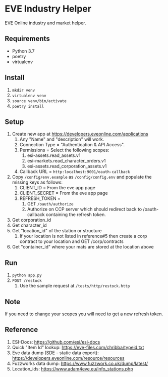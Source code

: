 # EVE Industry Helper
EVE Online industry and market helper.

## Requirements
- Python 3.7
- poetry
- virtualenv

## Install
1. `mkdir venv`
1. `virtualenv venv`
1. `source venv/bin/activate`
1. `poetry install`

## Setup
1. Create new app at https://developers.eveonline.com/applications
    1. Any "Name" and "description" will work.
    1. Connection Type = "Authentication & API Access".
    1. Permissions = Select the following scopes:
        1. esi-assets.read_assets.v1 
        1. esi-markets.read_character_orders.v1 
        1. esi-assets.read_corporation_assets.v1
    1. Callback URL = `http:localhost:9001/oauth-callback`
1. Copy `/config/env.example` as `/config/config.env` and populate the missing keys as follows:
    1. CLIENT_ID = From the eve app page
    1. CLIENT_SECRET = From the eve app page
    1. REFRESH_TOKEN =
        1. GET `/oauth/authorize`
        1. Authorize on CCP server which should redirect back to /oauth-callback containing the refresh token.
1. Get corporation_id
1. Get character_id
1. Get "location_id" of the station or structure
    1. If your location is not listed in reference#5 then create a corp contract to your location and GET /corp/contracts
1. Get "container_id" where your mats are stored at the location above         

## Run
1. `python app.py`
1. `POST /restock`
    1. Use the sample request at `/tests/http/restock.http`

## Note
If you need to change your scopes you will need to get a new refresh token. 

## Reference
1. ESI-Docs: https://github.com/esi/esi-docs  
1. Quick "Item Id" lookup: https://eve-files.com/chribba/typeid.txt  
1. Eve data dump (SDE - static data export): https://developers.eveonline.com/resource/resources  
1. Fuzzworks data dump: https://www.fuzzwork.co.uk/dump/latest/
1. Location_ids: https://www.adam4eve.eu/info_stations.php